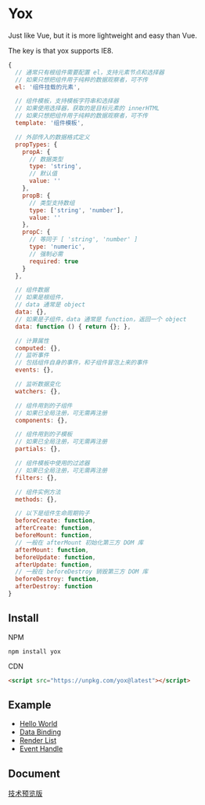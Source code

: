 # Yox

Just like Vue, but it is more lightweight and easy than Vue.

The key is that yox supports IE8.

```js
{
  // 通常只有根组件需要配置 el，支持元素节点和选择器
  // 如果只想把组件用于纯粹的数据观察者，可不传
  el: '组件挂载的元素',

  // 组件模板，支持模板字符串和选择器
  // 如果使用选择器，获取的是目标元素的 innerHTML
  // 如果只想把组件用于纯粹的数据观察者，可不传
  template: '组件模板',

  // 外部传入的数据格式定义
  propTypes: {
    propA: {
      // 数据类型
      type: 'string',
      // 默认值
      value: ''
    },
    propB: {
      // 类型支持数组
      type: ['string', 'number'],
      value: ''
    },
    propC: {
      // 等同于 [ 'string', 'number' ]
      type: 'numeric',
      // 强制必需
      required: true
    }
  },

  // 组件数据
  // 如果是根组件，
  // data 通常是 object
  data: {},
  // 如果是子组件，data 通常是 function，返回一个 object
  data: function () { return {}; },

  // 计算属性
  computed: {},
  // 监听事件
  // 包括组件自身的事件，和子组件冒泡上来的事件
  events: {},

  // 监听数据变化
  watchers: {},

  // 组件用到的子组件
  // 如果已全局注册，可无需再注册
  components: {},

  // 组件用到的子模板
  // 如果已全局注册，可无需再注册
  partials: {},

  // 组件模板中使用的过滤器
  // 如果已全局注册，可无需再注册
  filters: {},

  // 组件实例方法
  methods: {},

  // 以下是组件生命周期钩子
  beforeCreate: function,
  afterCreate: function,
  beforeMount: function,
  // 一般在 afterMount 初始化第三方 DOM 库
  afterMount: function,
  beforeUpdate: function,
  afterUpdate: function,
  // 一般在 beforeDestroy 销毁第三方 DOM 库
  beforeDestroy: function,
  afterDestroy: function
}
```

## Install

NPM

```shell
npm install yox
```

CDN

```html
<script src="https://unpkg.com/yox@latest"></script>
```

## Example

* [Hello World](http://code.hcharts.cn/musicode/h5h0Q7)
* [Data Binding](http://code.hcharts.cn/musicode/94B0Qo)
* [Render List](http://code.hcharts.cn/musicode/hMt0Qb)
* [Event Handle](http://code.hcharts.cn/musicode/hMd0Lr)

## Document

[技术预览版](https://musicode.gitbooks.io/yox)
